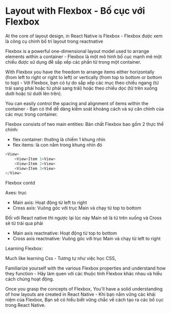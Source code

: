 # Layout with Flexbox - Bố cục với Flexbox

At the core of layout design, in React Native is Flexbox - Flexbox được xem là công cụ chính bố trí layout trong reactnative

Flexbox is a powerful one-dimensional layout model used to arrange elements within a container - Flexbox là một mô hình bố cục mạnh mẽ một chiều được sử dụng để sắp xếp các phần tử trong một container.

With Flexbox you have the freedom to arrange items either horizontally (from left to right or right to left) or vertically (from top to bottom or bottom to top) - Với Flexbox, bạn có tự do sắp xếp các mục theo chiều ngang (từ trái sang phải hoặc từ phải sang trái) hoặc theo chiều dọc (từ trên xuống dưới hoặc từ dưới lên trên).

You can easily control the spacing and alignment of items within the container - Bạn có thể dễ dàng kiểm soát khoảng cách và sự căn chỉnh của các mục trong container.

Flexbox consists of two main entities: Bản chất Flexbox bao gồm 2 thực thể chính:

-   flex container: thường là chiếm 1 khung nhìn
-   flex items: là con nằm trong khung nhìn đó

```js
<View>
    <View>Item 1<View>
    <View>Item 2<View>
    <View>Item 3<View>
</View>
```

Flexbox contd

Axes: trục

-   Main axis: Hoạt động từ left to right
-   Cross axis: Vuông góc với trục Main và chạy từ top to bottom

Đối với React native thì ngược lại lúc này Main sẽ là từ trên xuống và Cross sẽ từ trái qua phải

-   Main axis reactnative: Hoạt động từ top to bottom
-   Cross axis reactnative: Vuông góc với trục Main và chạy từ left to right

Learning Flexbox:

Much like learning Css - Tương tự như việc học CSS,

Familiarize yourself with the various Flexbox properties and understand how they function - Hãy làm quen với các thuộc tính Flexbox khác nhau và hiểu cách chúng hoạt động.

Once you grasp the concepts of Flexbox, You'll have a solid understanding of how layouts are created in React Native - Khi bạn nắm vững các khái niệm của Flexbox, Bạn sẽ có hiểu biết vững chắc về cách tạo ra các bố cục trong React Native.
